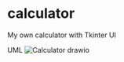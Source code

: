 # calculator
 My own calculator with Tkinter UI

UML
![Calculator drawio](https://github.com/Karczel/calculator/assets/92095164/1d494759-9652-4979-ad13-6d102a2b2516)
